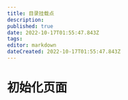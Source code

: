 ```yaml
---
title: 目录挂载点
description: 
published: true
date: 2022-10-17T01:55:47.843Z
tags: 
editor: markdown
dateCreated: 2022-10-17T01:55:47.843Z
---
```


# 初始化页面